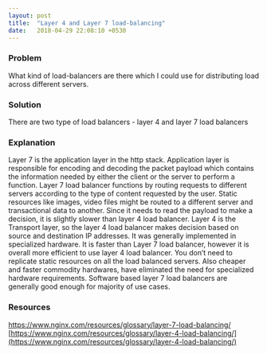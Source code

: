 ```yaml
---
layout: post
title:  "Layer 4 and Layer 7 load-balancing"
date:   2018-04-29 22:08:10 +0530
---
```

### Problem
What kind of load-balancers are there which I could use for distributing load across different servers.

### Solution
There are two type of load balancers - layer 4 and layer 7 load balancers

### Explanation
Layer 7 is the application layer in the http stack. Application layer is responsible for encoding and decoding the packet payload which contains the information needed by either the client or the server to perform a function. Layer 7 load balancer functions by routing requests to different servers according to the type of content requested by the user. Static resources like images, video files might be routed to a different server and transactional data to another. Since it needs to read the payload to make a decision, it is slightly slower than layer 4 load balancer.
Layer 4 is the Transport layer, so the layer 4 load balancer makes decision based on source and destination IP addresses. It was generally implemented in specialized hardware. It is faster than Layer 7 load balancer, however it is overall more efficient to use layer 4 load balancer. You don’t need to replicate static resources on all the load balanced servers. Also cheaper and faster commodity hardwares, have eliminated the need for specialized hardware requirements. Software based layer 7 load balancers are generally good enough for majority of use cases.

### Resources
[https://www.nginx.com/resources/glossary/layer-7-load-balancing/
](https://www.nginx.com/resources/glossary/layer-7-load-balancing/)
[https://www.nginx.com/resources/glossary/layer-4-load-balancing/](https://www.nginx.com/resources/glossary/layer-4-load-balancing/)